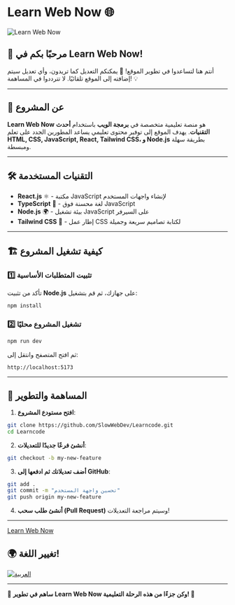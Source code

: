 # Learn Web Now 🌐

![Learn Web Now](https://imgur.com/a/rSMD0o5)

## 🚀 مرحبًا بكم في Learn Web Now!

أنتم هنا لتساعدوا في تطوير الموقع! 🎉 يمكنكم التعديل كما تريدون، وأي تعديل سيتم إضافته إلى الموقع تلقائيًا. لا تترددوا في المساهمة! 💡

---

## 📖 عن المشروع
**Learn Web Now** هو منصة تعليمية متخصصة في **برمجة الويب** باستخدام **أحدث التقنيات**. يهدف الموقع إلى توفير محتوى تعليمي يساعد المطورين الجدد على تعلم **HTML, CSS, JavaScript, React, Tailwind CSS، و Node.js** بطريقة سهلة ومبسطة.

---

## 🛠️ التقنيات المستخدمة
- **React.js** ⚛️ - مكتبة JavaScript لإنشاء واجهات المستخدم
- **TypeScript** 📝 - لغة محسنة فوق JavaScript
- **Node.js** 🌍 - بيئة تشغيل JavaScript على السيرفر
- **Tailwind CSS** 🎨 - إطار عمل CSS لكتابة تصاميم سريعة وجميلة

---

## 🏗️ كيفية تشغيل المشروع

### 1️⃣ تثبيت المتطلبات الأساسية
تأكد من تثبيت **Node.js** على جهازك، ثم قم بتشغيل:
```sh
npm install
```

### 2️⃣ تشغيل المشروع محليًا
```sh
npm run dev
```
ثم افتح المتصفح وانتقل إلى:
```
http://localhost:5173
```

---

## 🔄 المساهمة والتطوير
1. **افتح مستودع المشروع**:
```sh
git clone https://github.com/SlowWebDev/Learncode.git
cd Learncode
```
2. **أنشئ فرعًا جديدًا للتعديلات**:
```sh
git checkout -b my-new-feature
```
3. **أضف تعديلاتك ثم ادفعها إلى GitHub**:
```sh
git add .
git commit -m "تحسين واجهة المستخدم"
git push origin my-new-feature
```
4. **أنشئ طلب سحب (Pull Request)** وسيتم مراجعة التعديلات!

---
[Learn Web Now](./image.png)
## 🌍 تغيير اللغة!

[![العربية](https://img.shields.io/badge/اللغة-العربية-green)](README.md)

---

🎯 **ساهم في تطوير Learn Web Now وكن جزءًا من هذه الرحلة التعليمية! 🚀**

